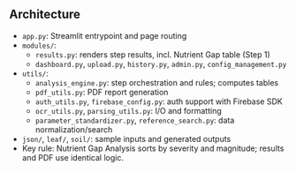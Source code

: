 ## Architecture

- `app.py`: Streamlit entrypoint and page routing
- `modules/`:
  - `results.py`: renders step results, incl. Nutrient Gap table (Step 1)
  - `dashboard.py`, `upload.py`, `history.py`, `admin.py`, `config_management.py`
- `utils/`:
  - `analysis_engine.py`: step orchestration and rules; computes tables
  - `pdf_utils.py`: PDF report generation
  - `auth_utils.py`, `firebase_config.py`: auth support with Firebase SDK
  - `ocr_utils.py`, `parsing_utils.py`: I/O and formatting
  - `parameter_standardizer.py`, `reference_search.py`: data normalization/search
- `json/`, `leaf/`, `soil/`: sample inputs and generated outputs
- Key rule: Nutrient Gap Analysis sorts by severity and magnitude; results and PDF use identical logic.

